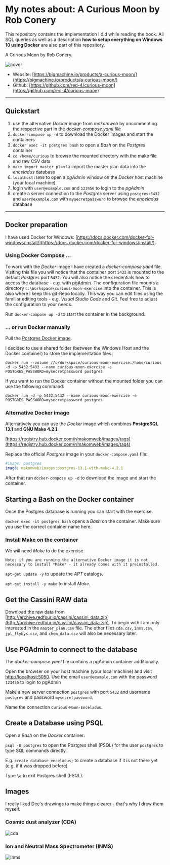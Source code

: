 # My notes about: A Curious Moon by Rob Conery

This repository contains the implementation I did while reading the book. All SQL queries as well as a description **how to setup everything on Windows 10 using Docker** are also part of this repository.

A Curious Moon by Rob Conery.

![cover](./images/cover.png)

- Website: [https://bigmachine.io/products/a-curious-moon/](https://bigmachine.io/products/a-curious-moon/)
- Github: [https://github.com/red-4/curious-moon](https://github.com/red-4/curious-moon)

---

## Quickstart

1. use the alternative _Docker_ image from _makomweb_ by uncommenting the respective part in the _docker-compose.yaml_ file
2. `docker-compose up -d` to download the Docker images and start the containers
3. `docker exec -it postgres bash` to open a _Bash_ on the _Postgres_ container
4. `cd /home/curious` to browse the mounted directory with the make file and raw CSV data
5. `make import_master_plan` to import the master plan data into the _enceladus_ database
6. `localhost:5050` to open a _pgAdmin_ window on the _Docker_ host machine (your local machine)
7. login with `user@example.com` and `123456` to login to the _pgAdmin_
8. create a server connection to the _Postgres_ server using `postgres:5432` and `user@example.com` with `mysecretpassword` to browse the _enceladus_ database

---

## Docker preparation

I have used Docker for Windows: [https://docs.docker.com/docker-for-windows/install/](https://docs.docker.com/docker-for-windows/install/).

### Using Docker Compose ...

To work with the _Docker_ image I have created a *docker-compose.yaml* file. 
Visiting this file you will notice that the container port `5432` is mounted to the default _Postgres_ port `5432`.
You will also notice the credentials how to access the database - e.g. with [pgAdmin](https://www.pgadmin.org/).
The configuration file mounts a directory `c:\Workspace\curious-moon-exercise` into the container. This is also where I keep this git-Repo locally.
This way you can edit files using the familiar editing tools - e.g. _Visual Studio Code_ and _Git_.
Feel free to adjust the configuration to your needs.

Run `docker-compose up -d` to start the container in the background. 

### ... or run Docker manually

Pull the [Postgres Docker image](https://hub.docker.com/_/postgres).

I decided to use a shared folder (between the Windows Host and the Docker container) to store the implementation files.

`docker run --volume //c/Workspace/curious-moon-exercise:/home/curious -d -p 5432:5432 --name curious-moon-exercise -e POSTGRES_PASSWORD=mysecretpassword postgres`

If you want to run the Docker container without the mounted folder you can use the following command:

`docker run -d -p 5432:5432 --name curious-moon-exercise -e POSTGRES_PASSWORD=mysecretpassword postgres`

### Alternative Docker image

Alternatively you can use the *Docker* image which combines **PostgreSQL 13.1** and **GNU Make 4.2.1**.

[https://registry.hub.docker.com/r/makomweb/images/tags](https://registry.hub.docker.com/r/makomweb/images/tags)

Replace the official *Postgres* image in your `docker-compose.yaml` file:

~~~yaml
#image: postgres
image: makomweb/images:postgres-13.1-with-make-4.2.1
~~~

After that run `docker-compose up -d` to download the image and start the container.

## Starting a Bash on the Docker container

Once the Postgres database is running you can start with the exercise.

`docker exec -it postgres bash` opens a _Bash_ on the container.
Make sure you use the correct container name here.

### Install Make on the container

We will need *Make* to do the exercise.

~~~
Note: if you are running the alternative Docker image it is not necessary to install *Make* - it already comes with it preinstalled.
~~~

`apt-get update -y` to update the *APT* catalogs.

`apt-get install -y make` to install _Make_.

## Get the Cassini RAW data

Download the raw data from [http://archive.redfour.io/cassini/cassini_data.zip](http://archive.redfour.io/cassini/cassini_data.zip). To begin with I am only interested in the `master_plan.csv` file. The other files `cda.csv`, `inms.csv`, `jpl_flybys.csv`, and `chem_data.csv` will also be necessary later.

## Use PGAdmin to connect to the database

The _docker-compose.yaml_ file contains a pgAdmin container additionally.

Open the browser on your host machine (your local machine) and visit [http://localhost:5050](http://localhost:5050). Use the email `user@example.com` with the password `123456` to login to pgAdmin

Make a new server connection `postgres` with port `5432` and username `postgres` and password `mysecretpassword`.

Name the connection `Curious-Moon-Enceladus`.

## Create a Database using PSQL

Open a *Bash* on the *Docker* container.

`psql -U postgres` to open the Postgres shell (PSQL) for the user `postgres` to type SQL commands directly.

E.g. `create database enceladus;` to create a database if it is not there yet (e.g. if it was dropped before)

Type `\q` to exit Postgres shell (PSQL).

## Images

I really liked Dee's drawings to make things clearer - that's why I drew them myself.

### Cosmic dust analyzer (CDA)

![cda](./images/cda.png)

### Ion and Neutral Mass Spectrometer (INMS)

![inms](./images/inms.png)
